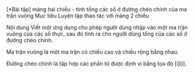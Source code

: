 [*Bài tập] mảng hai chiều - tính tổng các số ở đường chéo chính của ma trận vuông
Mục tiêu
Luyện tập thao tác với mảng 2 chiều

Nội dung
Viết một ứng dụng cho phép người dùng nhập vào một ma trận vuông của các số thực, sau đó tính ra cho người dùng tổng của các số ở đường chéo chính.

Ma trận vuông là một ma trận có chiều cao và chiều rộng bằng nhau.

Đường chéo chính là tập hợp các phần tử được định vị bằng tọa độ [i][i].